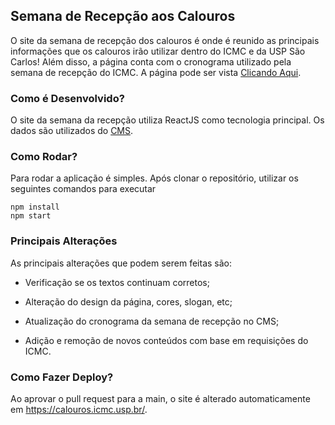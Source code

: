 ## Semana de Recepção aos Calouros

O site da semana de recepção dos calouros é onde é reunido as principais informações que os calouros irão utilizar dentro do ICMC e da USP São Carlos! Além disso, a página conta com o cronograma utilizado pela semana de recepção do ICMC. A página pode ser vista <a href="https://calouros.icmc.usp.br/">Clicando Aqui</a>.

### Como é Desenvolvido?

O site da semana da recepção utiliza ReactJS como tecnologia principal. Os dados são utilizados do <a href="https://calouros.icmc.usp.br/cms/home">CMS</a>.

### Como Rodar?

Para rodar a aplicação é simples. Após clonar o repositório, utilizar os seguintes comandos para executar

```
npm install
npm start
```

### Principais Alterações

As principais alterações que podem serem feitas são:

- Verificação se os textos continuam corretos;

- Alteração do design da página, cores, slogan, etc;

- Atualização do cronograma da semana de recepção no CMS;

- Adição e remoção de novos conteúdos com base em requisições do ICMC.

### Como Fazer Deploy?

Ao aprovar o pull request para a main, o site é alterado automaticamente em <a href="https://calouros.icmc.usp.br/">https://calouros.icmc.usp.br/</a>.
